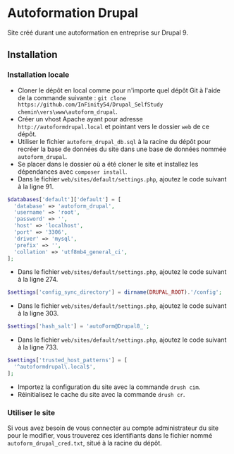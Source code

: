 # Autoformation Drupal

Site créé durant une autoformation en entreprise sur Drupal 9.

## Installation
### Installation locale

- Cloner le dépôt en local comme pour n'importe quel dépôt Git à l'aide de la commande suivante : `git clone https://github.com/InFinity54/Drupal_SelfStudy chemin\vers\www\autoform_drupal`.
- Créer un vhost Apache ayant pour adresse `http://autoformdrupal.local` et pointant vers le dossier `web` de ce dépôt.
- Utiliser le fichier `autoform_drupal_db.sql` à la racine du dépôt pour recréer la base de données du site dans une base de données nommée `autoform_drupal`.
- Se placer dans le dossier où a été cloner le site et installez les dépendances avec `composer install`.
- Dans le fichier `web/sites/default/settings.php`, ajoutez le code suivant à la ligne 91.
```php
$databases['default']['default'] = [
  'database' => 'autoform_drupal',
  'username' => 'root',
  'password' => '',
  'host' => 'localhost',
  'port' => '3306',
  'driver' => 'mysql',
  'prefix' => '',
  'collation' => 'utf8mb4_general_ci',
];
```
- Dans le fichier `web/sites/default/settings.php`, ajoutez le code suivant à la ligne 274.
```php
$settings['config_sync_directory'] = dirname(DRUPAL_ROOT).'/config';
```
- Dans le fichier `web/sites/default/settings.php`, ajoutez le code suivant à la ligne 303.
```php
$settings['hash_salt'] = 'autoForm@Drupal8_';
```
- Dans le fichier `web/sites/default/settings.php`, ajoutez le code suivant à la ligne 733.
```php
$settings['trusted_host_patterns'] = [
  '^autoformdrupal\.local$',
];
```
- Importez la configuration du site avec la commande `drush cim`.
- Réinitialisez le cache du site avec la commande `drush cr`.

### Utiliser le site

Si vous avez besoin de vous connecter au compte administrateur du site pour le modifier, vous trouverez ces identifiants dans le fichier nommé `autoform_drupal_cred.txt`, situé à la racine du dépôt.

